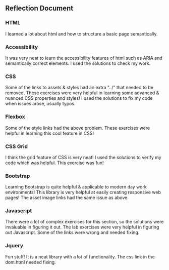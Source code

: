 ## Reflection Document

### HTML

I learned a lot about html and how to structure a basic page semantically.

### Accessibility

It was very neat to learn the accessibility features of html such as ARIA and semantically correct elements. I used the solutions to check my work.

### CSS

Some of the links to assets & styles had an extra "../" that needed to be removed.  These exercises were very helpful in learning some advanced & nuanced CSS properties and styles!  I used the solutions to fix my code when issues arose, usually typos.

### Flexbox

Some of the style links had the above problem.  These exercises were helpful in learning this cool feature in CSS!

### CSS Grid

I think the grid feature of CSS is very neat!  I used the solutions to verify my code which was helpful.  This exercise was fun!

### Bootstrap

Learning Bootstrap is quite helpful & applicable to modern day work environments!  This library is very helpful at easily creating responsive web pages!  The asset image links had the same issue as above.

### Javascript

There were a lot of complex exercises for this section, so the solutions were invaluable in figuring it out.  The lab exercises were very helpful in figuring out Javascript.  Some of the links were wrong and needed fixing.

### Jquery

Fun stuff!  It is a neat library with a lot of functionality.  The css link in the dom.html needed fixing.
